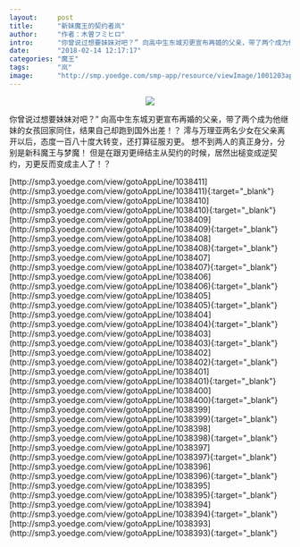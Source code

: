 ```yaml
---
layout:     post
title:      "新妹魔王的契约者岚"
author:     "作者：木曽フミヒロ"
intro:      "你曾说过想要妹妹对吧？” 向高中生东城刃更宣布再婚的父亲，带了两个成为他继妹的女孩回家同住，结果自己却跑到国外出差！？ 澪与万理亚两名少女在父亲离开以后，态度一百八十度大转变，还打算征服刃更。 想不到两人的真正身分，分别是新科魔王与梦魔！ 但是在跟刃更缔结主从契约的时候，居然出槌变成逆契约，刃更反而变成主人了！？"
date:       "2018-02-14 12:17:17"
categories: "魔王"
tags:       "岚"
image:      "http://smp.yoedge.com/smp-app/resource/viewImage/1001203appline.png"
---
```

<div style="text-align: center">
<p><img src="http://smp.yoedge.com/smp-app/resource/viewImage/1001203appline.png"/></p>
</div>
<p class="post-meta">
<span>你曾说过想要妹妹对吧？” 向高中生东城刃更宣布再婚的父亲，带了两个成为他继妹的女孩回家同住，结果自己却跑到国外出差！？ 澪与万理亚两名少女在父亲离开以后，态度一百八十度大转变，还打算征服刃更。 想不到两人的真正身分，分别是新科魔王与梦魔！ 但是在跟刃更缔结主从契约的时候，居然出槌变成逆契约，刃更反而变成主人了！？</span>
</p>
[http://smp3.yoedge.com/view/gotoAppLine/1038411](http://smp3.yoedge.com/view/gotoAppLine/1038411){:target="_blank"}
[http://smp3.yoedge.com/view/gotoAppLine/1038410](http://smp3.yoedge.com/view/gotoAppLine/1038410){:target="_blank"}
[http://smp3.yoedge.com/view/gotoAppLine/1038409](http://smp3.yoedge.com/view/gotoAppLine/1038409){:target="_blank"}
[http://smp3.yoedge.com/view/gotoAppLine/1038408](http://smp3.yoedge.com/view/gotoAppLine/1038408){:target="_blank"}
[http://smp3.yoedge.com/view/gotoAppLine/1038407](http://smp3.yoedge.com/view/gotoAppLine/1038407){:target="_blank"}
[http://smp3.yoedge.com/view/gotoAppLine/1038406](http://smp3.yoedge.com/view/gotoAppLine/1038406){:target="_blank"}
[http://smp3.yoedge.com/view/gotoAppLine/1038405](http://smp3.yoedge.com/view/gotoAppLine/1038405){:target="_blank"}
[http://smp3.yoedge.com/view/gotoAppLine/1038404](http://smp3.yoedge.com/view/gotoAppLine/1038404){:target="_blank"}
[http://smp3.yoedge.com/view/gotoAppLine/1038403](http://smp3.yoedge.com/view/gotoAppLine/1038403){:target="_blank"}
[http://smp3.yoedge.com/view/gotoAppLine/1038402](http://smp3.yoedge.com/view/gotoAppLine/1038402){:target="_blank"}
[http://smp3.yoedge.com/view/gotoAppLine/1038401](http://smp3.yoedge.com/view/gotoAppLine/1038401){:target="_blank"}
[http://smp3.yoedge.com/view/gotoAppLine/1038400](http://smp3.yoedge.com/view/gotoAppLine/1038400){:target="_blank"}
[http://smp3.yoedge.com/view/gotoAppLine/1038399](http://smp3.yoedge.com/view/gotoAppLine/1038399){:target="_blank"}
[http://smp3.yoedge.com/view/gotoAppLine/1038398](http://smp3.yoedge.com/view/gotoAppLine/1038398){:target="_blank"}
[http://smp3.yoedge.com/view/gotoAppLine/1038397](http://smp3.yoedge.com/view/gotoAppLine/1038397){:target="_blank"}
[http://smp3.yoedge.com/view/gotoAppLine/1038396](http://smp3.yoedge.com/view/gotoAppLine/1038396){:target="_blank"}
[http://smp3.yoedge.com/view/gotoAppLine/1038395](http://smp3.yoedge.com/view/gotoAppLine/1038395){:target="_blank"}
[http://smp3.yoedge.com/view/gotoAppLine/1038394](http://smp3.yoedge.com/view/gotoAppLine/1038394){:target="_blank"}
[http://smp3.yoedge.com/view/gotoAppLine/1038393](http://smp3.yoedge.com/view/gotoAppLine/1038393){:target="_blank"}


